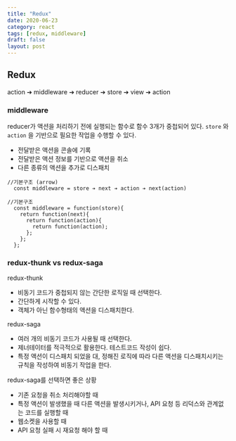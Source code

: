 ```yaml
---
title: "Redux"
date: 2020-06-23
category: react
tags: [redux, middleware]
draft: false
layout: post
---
```


## Redux

action ➔ middleware ➔ reducer ➔ store ➔ view ➔ action

### middleware

reducer가 액션을 처리하기 전에 실행되는 함수로 함수 3개가 중첩되어 있다. `store` 와 `action` 을 기반으로 필요한 작업을 수행할 수 있다.

- 전달받은 액션을 콘솔에 기록
- 전달받은 액션 정보를 기반으로 액션을 취소
- 다른 종류의 액션을 추가로 디스패치

```
//기본구조 (arrow)
  const middleware = store ➔ next ➔ action ➔ next(action)

//기본구조
  const middleware = function(store){
    return function(next){
      return function(action){
        return function(action);
      };
    };
  };
```

### redux-thunk vs redux-saga

redux-thunk

- 비동기 코드가 중첩되지 않는 간단한 로직일 때 선택한다.
- 간단하게 시작할 수 있다.
- 객체가 아닌 함수형태의 액션을 디스패치한다.

redux-saga

- 여러 개의 비동기 코드가 사용될 때 선택한다.
- 제너테이터를 적극적으로 활용한다. 테스트코드 작성이 쉽다.
- 특정 액션이 디스패치 되었을 대, 정해진 로직에 따라 다른 액션을 디스패치시키는 규칙을 작성하여 비동기 작업을 한다.

redux-saga를 선택하면 좋은 상황

- 기존 요청을 취소 처리해야할 때
- 특정 액션이 발생했을 때 다른 액션을 발생시키거나, API 요청 등 리덕스와 관계없는 코드를 실행할 때
- 웹소켓을 사용할 때
- API 요청 실패 시 재요청 해야 할 때





